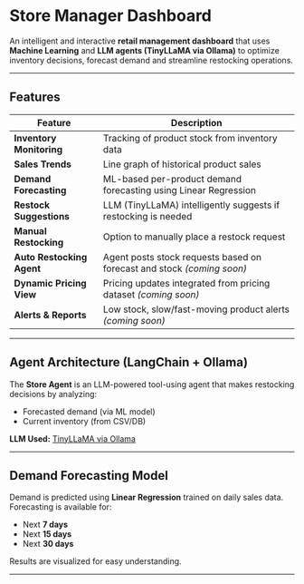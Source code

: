 # Store Manager Dashboard

An intelligent and interactive **retail management dashboard** that uses **Machine Learning** and **LLM agents (TinyLLaMA via Ollama)** to optimize inventory decisions, forecast demand and streamline restocking operations.

---

## Features

| Feature                   | Description |
|--------------------------|-------------|
|  **Inventory Monitoring**  | Tracking of product stock from inventory data |
|  **Sales Trends**         | Line graph of historical product sales |
|  **Demand Forecasting**   | ML-based per-product demand forecasting using Linear Regression |
|  **Restock Suggestions**  | LLM (TinyLLaMA) intelligently suggests if restocking is needed |
|  **Manual Restocking**    | Option to manually place a restock request |
|  **Auto Restocking Agent** | Agent posts stock requests based on forecast and stock *(coming soon)* |
|  **Dynamic Pricing View** | Pricing updates integrated from pricing dataset *(coming soon)* |
|  **Alerts & Reports**     | Low stock, slow/fast-moving product alerts *(coming soon)* |

---

## Agent Architecture (LangChain + Ollama)

The **Store Agent** is an LLM-powered tool-using agent that makes restocking decisions by analyzing:

- Forecasted demand (via ML model)
- Current inventory (from CSV/DB)

**LLM Used:** [TinyLLaMA via Ollama](https://ollama.com/library/tinyllama)

---

## Demand Forecasting Model

Demand is predicted using **Linear Regression** trained on daily sales data. Forecasting is available for:

- Next **7 days**
- Next **15 days**
- Next **30 days**

Results are visualized for easy understanding.

---



